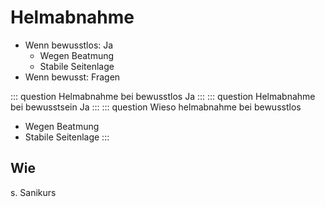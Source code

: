 # Helmabnahme

- Wenn bewusstlos: Ja
  - Wegen Beatmung
  - Stabile Seitenlage
- Wenn bewusst: Fragen


::: question Helmabnahme bei bewusstlos
Ja
:::
::: question Helmabnahme bei bewusstsein
Ja
:::
::: question Wieso helmabnahme bei bewusstlos
  - Wegen Beatmung
  - Stabile Seitenlage
:::

## Wie

s. Sanikurs